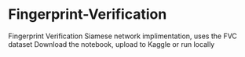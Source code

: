 # Fingerprint-Verification
Fingerprint Verification Siamese network implimentation, uses the FVC dataset
Download the notebook, upload to Kaggle or run locally 
